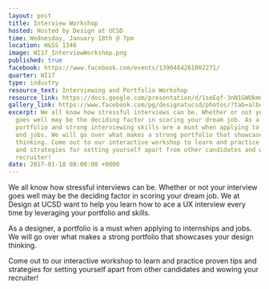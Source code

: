 ```yaml
---
layout: post
title: Interview Workshop
hosted: Hosted by Design at UCSD
time: Wednesday, January 18th @ 7pm
location: H&SS 1346
image: WI17_InterviewWorkshop.png
published: true
facebook: https://www.facebook.com/events/1390484261002271/
quarter: WI17
type: industry
resource_text: Interviewing and Portfolio Workshop
resource_link: https://docs.google.com/presentation/d/1seEqf-3nN1GWUkmGQDtUWGcec85-MGbLCbGAhR44Pic/edit?pli=1#slide=id.g180e1b9ab3_0_5
gallery_link: https://www.facebook.com/pg/designatucsd/photos/?tab=album&album_id=1821401598100303
excerpt: We all know how stressful interviews can be. Whether or not your interview
  goes well may be the deciding factor in scoring your dream job. As a designer, a
  portfolio and strong interviewing skills are a must when applying to internships
  and jobs. We will go over what makes a strong portfolio that showcases your design
  thinking. Come out to our interactive workshop to learn and practice proven tips
  and strategies for setting yourself apart from other candidates and wowing your
  recruiter!
date: 2017-01-18 08:00:00 +0000
---
```

We all know how stressful interviews can be. Whether or not your interview goes well may be the deciding factor in scoring your dream job. We at Design at UCSD want to help you learn how to ace a UX interview every time by leveraging your portfolio and skills. 

As a designer, a portfolio is a must when applying to internships and jobs. We will go over what makes a strong portfolio that showcases your design thinking.

Come out to our interactive workshop to learn and practice proven tips and strategies for setting yourself apart from other candidates and wowing your recruiter!